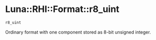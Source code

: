 # Luna::RHI::Format::r8_uint

```c++
r8_uint
```

Ordinary format with one component stored as 8-bit unsigned integer. 

